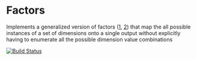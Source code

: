 # Factors

Implements a generalized version of factors 
([1](https://en.wikipedia.org/wiki/Variable_elimination),
 [2](https://en.wikipedia.org/wiki/Factor_graph)) that map the all possible
instances of a set of dimensions onto a single output without explicitly
having to enumerate all the possible dimension value combinations

[![Build Status](https://travis-ci.org/hamzaelsaawy/Factors.jl.svg?branch=master)](https://travis-ci.org/hamzaelsaawy/Factors.jl)

